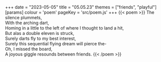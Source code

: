 +++
date = "2023-05-05"
title = "05.05.23"
themes = ["friends", "playful"]
[params]
  colour = 'poem'
  pageKey = 'src/poem.js'
+++
{{< poem >}}
The silence plummets,  
With the arching dart,  
Homing in a little to the left of where I thought to land a hit,  
But alas a double eleven is struck,  
Surely darts fly to my best interest,  
Surely this sequential flying dream will pierce the-  
Oh, I missed the board,  
A joyous giggle resounds between friends.
{{< /poem >}}